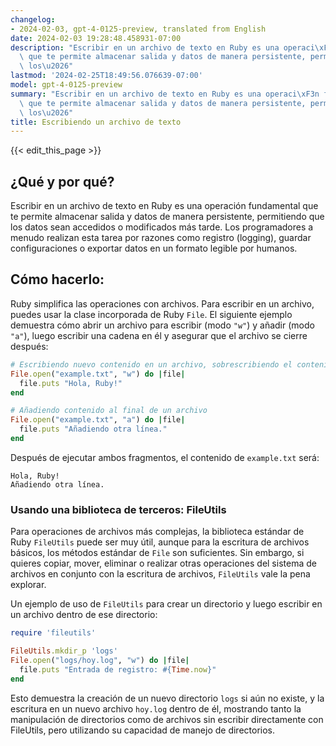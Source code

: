 ```yaml
---
changelog:
- 2024-02-03, gpt-4-0125-preview, translated from English
date: 2024-02-03 19:28:48.458931-07:00
description: "Escribir en un archivo de texto en Ruby es una operaci\xF3n fundamental\
  \ que te permite almacenar salida y datos de manera persistente, permitiendo que\
  \ los\u2026"
lastmod: '2024-02-25T18:49:56.076639-07:00'
model: gpt-4-0125-preview
summary: "Escribir en un archivo de texto en Ruby es una operaci\xF3n fundamental\
  \ que te permite almacenar salida y datos de manera persistente, permitiendo que\
  \ los\u2026"
title: Escribiendo un archivo de texto
---
```


{{< edit_this_page >}}

## ¿Qué y por qué?
Escribir en un archivo de texto en Ruby es una operación fundamental que te permite almacenar salida y datos de manera persistente, permitiendo que los datos sean accedidos o modificados más tarde. Los programadores a menudo realizan esta tarea por razones como registro (logging), guardar configuraciones o exportar datos en un formato legible por humanos.

## Cómo hacerlo:
Ruby simplifica las operaciones con archivos. Para escribir en un archivo, puedes usar la clase incorporada de Ruby `File`. El siguiente ejemplo demuestra cómo abrir un archivo para escribir (modo `"w"`) y añadir (modo `"a"`), luego escribir una cadena en él y asegurar que el archivo se cierre después:

```ruby
# Escribiendo nuevo contenido en un archivo, sobrescribiendo el contenido existente
File.open("example.txt", "w") do |file|
  file.puts "Hola, Ruby!"
end

# Añadiendo contenido al final de un archivo
File.open("example.txt", "a") do |file|
  file.puts "Añadiendo otra línea."
end
```
Después de ejecutar ambos fragmentos, el contenido de `example.txt` será:
```
Hola, Ruby!
Añadiendo otra línea.
```

### Usando una biblioteca de terceros: FileUtils
Para operaciones de archivos más complejas, la biblioteca estándar de Ruby `FileUtils` puede ser muy útil, aunque para la escritura de archivos básicos, los métodos estándar de `File` son suficientes. Sin embargo, si quieres copiar, mover, eliminar o realizar otras operaciones del sistema de archivos en conjunto con la escritura de archivos, `FileUtils` vale la pena explorar.

Un ejemplo de uso de `FileUtils` para crear un directorio y luego escribir en un archivo dentro de ese directorio:
```ruby
require 'fileutils'

FileUtils.mkdir_p 'logs'
File.open("logs/hoy.log", "w") do |file|
  file.puts "Entrada de registro: #{Time.now}"
end
```

Esto demuestra la creación de un nuevo directorio `logs` si aún no existe, y la escritura en un nuevo archivo `hoy.log` dentro de él, mostrando tanto la manipulación de directorios como de archivos sin escribir directamente con FileUtils, pero utilizando su capacidad de manejo de directorios.
